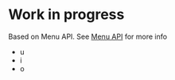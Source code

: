 # Work in progress
Based on Menu API. See [Menu API](../../menu_API/README.md) for more info

- u
- i
- o
